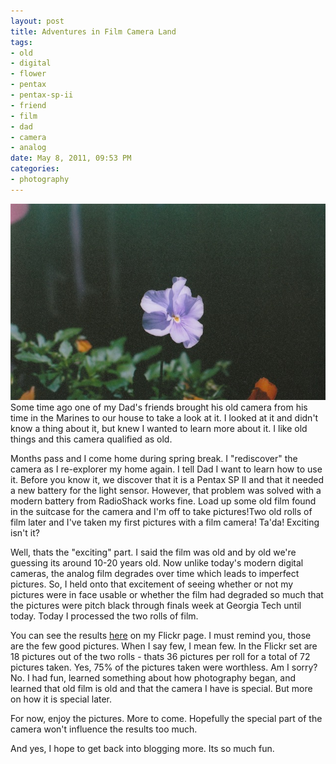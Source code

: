 ```yaml
--- 
layout: post
title: Adventures in Film Camera Land
tags: 
- old
- digital
- flower
- pentax
- pentax-sp-ii
- friend
- film
- dad
- camera
- analog
date: May 8, 2011, 09:53 PM
categories: 
- photography
---
```

[![](files/2011/05/IMG_0018.jpg "Single Flower")](http://www.flickr.com/photos/tannerld/5701622434/in/set-72157626553274941)Some time ago one of my Dad's friends brought his old camera from his time in the Marines to our house to take a look at it. I looked at it and didn't know a thing about it, but knew I wanted to learn more about it. I like old things and this camera qualified as old.

Months pass and I come home during spring break. I "rediscover" the camera as I re-explorer my home again. I tell Dad I want to learn how to use it. Before you know it, we discover that it is a Pentax SP II and that it needed a new battery for the light sensor. However, that problem was solved with a modern battery from RadioShack works fine. Load up some old film found in the suitcase for the camera and I'm off to take pictures!Two old rolls of film later and I've taken my first pictures with a film camera! Ta'da! Exciting isn't it?

Well, thats the "exciting" part. I said the film was old and by old we're guessing its around 10-20 years old. Now unlike today's modern digital cameras, the analog film degrades over time which leads to imperfect pictures. So, I held onto that excitement of seeing whether or not my pictures were in face usable or whether the film had degraded so much that the pictures were pitch black through finals week at Georgia Tech until today. Today I processed the two rolls of film.

You can see the results [here](http://www.flickr.com/photos/tannerld/sets/72157626553274941/with/5701049971/) on my Flickr page. I must remind you, those are the few good pictures. When I say few, I mean few. In the Flickr set are 18 pictures out of the two rolls - thats 36 pictures per roll for a total of 72 pictures taken. Yes, 75% of the pictures taken were worthless. Am I sorry? No. I had fun, learned something about how photography began, and learned that old film is old and that the camera I have is special. But more on how it is special later.

For now, enjoy the pictures. More to come. Hopefully the special part of the camera won't influence the results too much.

And yes, I hope to get back into blogging more. Its so much fun.
